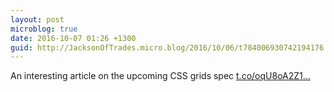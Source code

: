 ```yaml
---
layout: post
microblog: true
date: 2016-10-07 01:26 +1300
guid: http://JacksonOfTrades.micro.blog/2016/10/06/t784006930742194176.html
---
```

An interesting article on the upcoming CSS grids spec [t.co/oqU8oA2Z1...](https://t.co/oqU8oA2Z1t)
